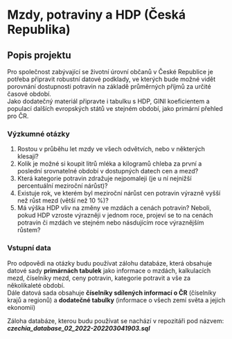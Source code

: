 # Mzdy, potraviny a HDP (Česká Republika)
## Popis projektu
Pro společnost zabývající se životní úrovní občanů v České Republice je potřeba připravit robustní datové podklady, ve kterých bude možné vidět porovnání dostupnosti potravin na základě průměrných příjmů za určité časové období.   
Jako dodatečný materiál připravte i tabulku s HDP, GINI koeficientem a populací dalších evropských států ve stejném období, jako primární přehled pro ČR.
### Výzkumné otázky
1) Rostou v průběhu let mzdy ve všech odvětvích, nebo v některých klesají?
2) Kolik je možné si koupit litrů mléka a kilogramů chleba za první a poslední srovnatelné období v dostupných datech cen a mezd?
3) Která kategorie potravin zdražuje nejpomaleji (je u ní nejnižší percentuální meziroční nárůst)?
4) Existuje rok, ve kterém byl meziroční nárůst cen potravin výrazně vyšší než růst mezd (větší než 10 %)?
5) Má výška HDP vliv na změny ve mzdách a cenách potravin? Neboli, pokud HDP vzroste výrazněji v jednom roce, projeví se to na cenách potravin či mzdách ve stejném nebo násdujícím roce výraznějším růstem?
### Vstupní data
Pro odpovědi na otázky budu používat zálohu databáze, která obsahuje datové sady **primárnách tabulek** jako informace o mzdách, kalkulacích mezd, číselníky mezd, ceny potravin, kategorie potravit a vše za několikaleté období.   
Dále datová sada obsahuje **číselníky sdílených informací o ČR** (číselníky krajů a regionů) a **dodatečné tabulky** (informace o všech zemí světa a jejich ekonomii)

Záloha databáze, kterou budu používat se nachází v repozitáři pod názvem:   
**_czechia_database_02_2022-202203041903.sql_**
